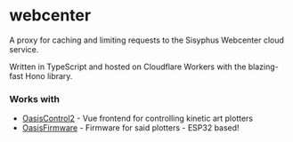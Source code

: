 
# webcenter

A proxy for caching and limiting requests to the Sisyphus Webcenter cloud service.

Written in TypeScript and hosted on Cloudflare Workers with the blazing-fast Hono library.

### Works with
- [OasisControl2](https://github.com/acvigue/OasisControl2) - Vue frontend for controlling kinetic art plotters
- [OasisFirmware](https://github.com/acvigue/RBotFirmware) - Firmware for said plotters - ESP32 based!

